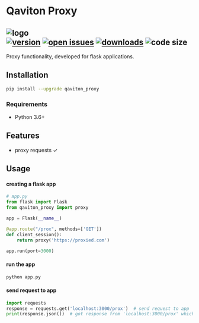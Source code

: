 # Qaviton Proxy  
![logo](https://www.qaviton.com/wp-content/uploads/logo-svg.svg)  
[![version](https://img.shields.io/pypi/v/qaviton_proxy.svg)](https://pypi.python.org/pypi)
[![open issues](https://img.shields.io/github/issues/qaviton/qaviton_proxy)](https://github/issues-raw/qaviton/qaviton_proxy)
[![downloads](https://img.shields.io/pypi/dm/qaviton_proxy.svg)](https://pypi.python.org/pypi)
![code size](https://img.shields.io/github/languages/code-size/qaviton/qaviton_proxy)
-------------------------  

Proxy functionality, developed for flask applications.  
  
## Installation  
```sh  
pip install --upgrade qaviton_proxy  
```  
  
### Requirements
- Python 3.6+  
  
## Features  
* proxy requests ✓  
  
## Usage  
  
#### creating a flask app  
```python
# app.py
from flask import Flask
from qaviton_proxy import proxy

app = Flask(__name__)

@app.route("/prox", methods=['GET'])
def client_session():
    return proxy('https://proxied.com')

app.run(port=3000)
```
  
#### run the app
```sh
python app.py
```  
  
#### send request to app
```python
import requests
response = requests.get('localhost:3000/prox')  # send request to app
print(response.json())  # got response from 'localhost:3000/prox' which proxied 'https://proxied.com'  
```  
